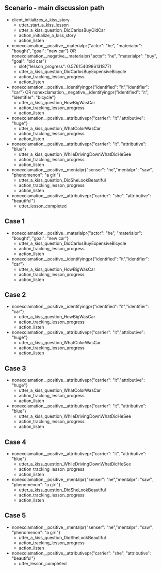 ## Scenario - main discussion path
* client_initializes_a_kiss_story
    - utter_start_a_kiss_lesson
    - utter_a_kiss_question_DidCarlosBuyOldCar
    - action_initialize_a_kiss_story
    - action_listen
* nonexclamation__positive__materialpr{"actor": "he", "materialpr": "bought", "goal": "new car"} OR nonexclamation__negative__materialpr{"actor": "he", "materialpr": "buy", "goal": "old car"}
    - slot{"lesson_progress": 0.5761540986131877}
    - utter_a_kiss_question_DidCarlosBuyExpensiveBicycle
    - action_tracking_lesson_progress
    - action_listen
* nonexclamation__positive__identifyingpr{"identified": "it","identifier": "car"} OR nonexclamation__negative__identifyingpr{"identified": "it", "identifier": "bicycle"}
    - utter_a_kiss_question_HowBigWasCar
    - action_tracking_lesson_progress
    - action_listen
* nonexclamation__positive__attributivepr{"carrier": "it","attributive": "huge"}
    - utter_a_kiss_question_WhatColorWasCar
    - action_tracking_lesson_progress
    - action_listen
* nonexclamation__positive__attributivepr{"carrier": "it", "attributive": "blue"}
    - utter_a_kiss_question_WhileDrivingDownWhatDidHeSee
    - action_tracking_lesson_progress
    - action_listen
* nonexclamation__positive__mentalpr{"senser": "he","mentalpr": "saw", "phenomenon": "a girl"}
    - utter_a_kiss_question_DidSheLookBeautiful
    - action_tracking_lesson_progress
    - action_listen
* nonexclamation__positive__attributivepr{"carrier": "she", "attributive": "beautiful"}
    - utter_lesson_completed

## Case 1
* nonexclamation__positive__materialpr{"actor": "he", "materialpr": "bought", "goal": "new car"}
    - utter_a_kiss_question_DidCarlosBuyExpensiveBicycle
    - action_tracking_lesson_progress
    - action_listen
* nonexclamation__positive__identifyingpr{"identified": "it","identifier": "car"}
    - utter_a_kiss_question_HowBigWasCar
    - action_tracking_lesson_progress
    - action_listen

## Case 2
* nonexclamation__positive__identifyingpr{"identified": "it","identifier": "car"}
    - utter_a_kiss_question_HowBigWasCar
    - action_tracking_lesson_progress
    - action_listen
* nonexclamation__positive__attributivepr{"carrier": "it","attributive": "huge"}
    - utter_a_kiss_question_WhatColorWasCar
    - action_tracking_lesson_progress
    - action_listen

## Case 3
* nonexclamation__positive__attributivepr{"carrier": "it","attributive": "huge"}
    - utter_a_kiss_question_WhatColorWasCar
    - action_tracking_lesson_progress
    - action_listen
* nonexclamation__positive__attributivepr{"carrier": "it", "attributive": "blue"}
    - utter_a_kiss_question_WhileDrivingDownWhatDidHeSee
    - action_tracking_lesson_progress
    - action_listen

## Case 4
* nonexclamation__positive__attributivepr{"carrier": "it", "attributive": "blue"}
    - utter_a_kiss_question_WhileDrivingDownWhatDidHeSee
    - action_tracking_lesson_progress
    - action_listen
* nonexclamation__positive__mentalpr{"senser": "he","mentalpr": "saw", "phenomenon": "a girl"}
    - utter_a_kiss_question_DidSheLookBeautiful
    - action_tracking_lesson_progress
    - action_listen

## Case 5
* nonexclamation__positive__mentalpr{"senser": "he","mentalpr": "saw", "phenomenon": "a girl"}
    - utter_a_kiss_question_DidSheLookBeautiful
    - action_tracking_lesson_progress
    - action_listen
* nonexclamation__positive__attributivepr{"carrier": "she", "attributive": "beautiful"}
    - utter_lesson_completed
